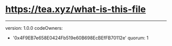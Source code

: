 # https://tea.xyz/what-is-this-file
---
version: 1.0.0
codeOwners:
  - '0x4F9EB7e658E0424Fb519e60B698EcBEfFB70112e'
quorum: 1
